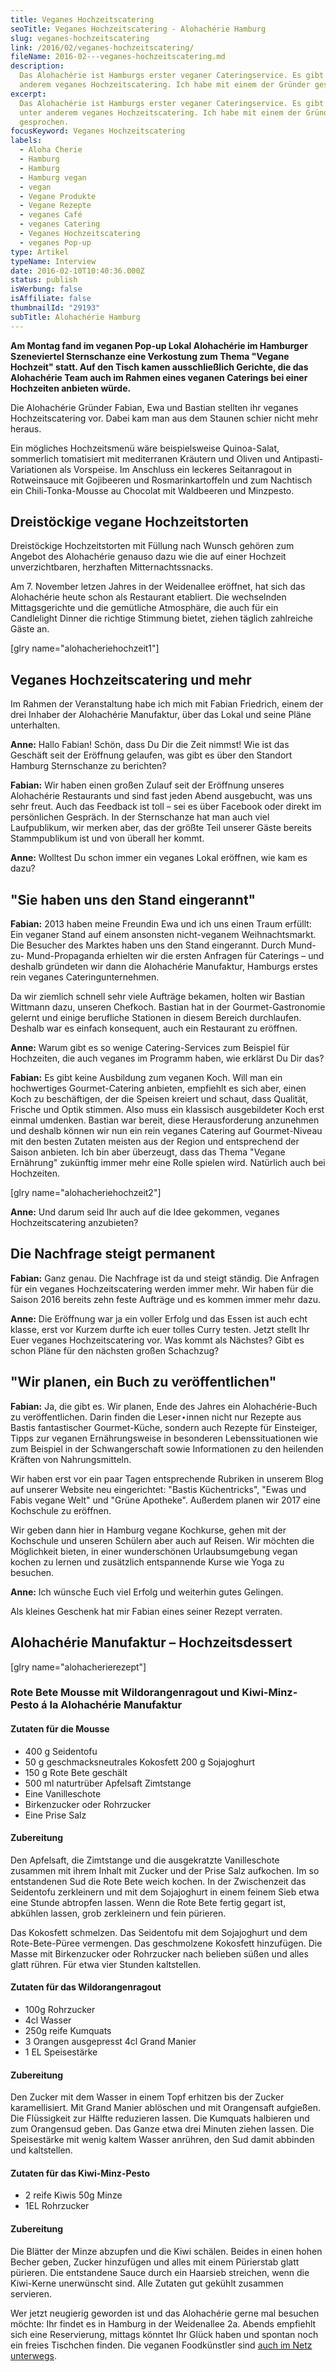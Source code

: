 ```yaml
---
title: Veganes Hochzeitscatering
seoTitle: Veganes Hochzeitscatering - Alohachérie Hamburg
slug: veganes-hochzeitscatering
link: /2016/02/veganes-hochzeitscatering/
fileName: 2016-02---veganes-hochzeitscatering.md
description:
  Das Alohachérie ist Hamburgs erster veganer Cateringservice. Es gibt unter
  anderem veganes Hochzeitscatering. Ich habe mit einem der Gründer gesprochen.
excerpt:
  Das Alohachérie ist Hamburgs erster veganer Cateringservice. Es gibt dort
  unter anderem veganes Hochzeitscatering. Ich habe mit einem der Gründer
  gesprochen.
focusKeyword: Veganes Hochzeitscatering
labels:
  - Aloha Cherie
  - Hamburg
  - Hamburg
  - Hamburg vegan
  - vegan
  - Vegane Produkte
  - Vegane Rezepte
  - veganes Café
  - veganes Catering
  - Veganes Hochzeitscatering
  - veganes Pop-up
type: Artikel
typeName: Interview
date: 2016-02-10T10:40:36.000Z
status: publish
isWerbung: false
isAffiliate: false
thumbnailId: "29193"
subTitle: Alohachérie Hamburg
---
```


<strong>Am Montag fand im veganen Pop-up Lokal Alohachérie im Hamburger
Szeneviertel Sternschanze eine Verkostung zum Thema "Vegane Hochzeit" statt. Auf
den Tisch kamen ausschließlich Gerichte, die das Alohachérie Team auch im Rahmen
eines veganen Caterings bei einer Hochzeiten anbieten würde.</strong>

Die Alohachérie Gründer Fabian, Ewa und Bastian stellten ihr veganes
Hochzeitscatering vor. Dabei kam man aus dem Staunen schier nicht mehr heraus.

Ein mögliches Hochzeitsmenü wäre beispielsweise Quinoa-Salat, sommerlich
tomatisiert mit mediterranen Kräutern und Oliven und Antipasti-Variationen als
Vorspeise. Im Anschluss ein leckeres Seitanragout in Rotweinsauce mit Gojibeeren
und Rosmarinkartoffeln und zum Nachtisch ein Chili-Tonka-Mousse au Chocolat mit
Waldbeeren und Minzpesto.

## Dreistöckige vegane Hochzeitstorten

Dreistöckige Hochzeitstorten mit Füllung nach Wunsch gehören zum Angebot des
Alohachérie genauso dazu wie die auf einer Hochzeit unverzichtbaren, herzhaften
Mitternachtssnacks.

Am 7. November letzen Jahres in der Weidenallee eröffnet, hat sich das
Alohachérie heute schon als Restaurant etabliert. Die wechselnden
Mittagsgerichte und die gemütliche Atmosphäre, die auch für ein Candlelight
Dinner die richtige Stimmung bietet, ziehen täglich zahlreiche Gäste an.

[glry name="alohacheriehochzeit1"]

## Veganes Hochzeitscatering und mehr

Im Rahmen der Veranstaltung habe ich mich mit Fabian Friedrich, einem der drei
Inhaber der Alohachérie Manufaktur, über das Lokal und seine Pläne unterhalten.

<strong>Anne:</strong> Hallo Fabian! Schön, dass Du Dir die Zeit nimmst! Wie ist
das Geschäft seit der Eröffnung gelaufen, was gibt es über den Standort Hamburg
Sternschanze zu berichten?

<strong>Fabian:</strong> Wir haben einen großen Zulauf seit der Eröffnung
unseres Alohachérie Restaurants und sind fast jeden Abend ausgebucht, was uns
sehr freut. Auch das Feedback ist toll – sei es über Facebook oder direkt im
persönlichen Gespräch. In der Sternschanze hat man auch viel Laufpublikum, wir
merken aber, das der größte Teil unserer Gäste bereits Stammpublikum ist und von
überall her kommt.

<strong>Anne:</strong> Wolltest Du schon immer ein veganes Lokal eröffnen, wie
kam es dazu?

## "Sie haben uns den Stand eingerannt"

<strong>Fabian:</strong> 2013 haben meine Freundin Ewa und ich uns einen Traum
erfüllt: Ein veganer Stand auf einem ansonsten nicht-veganem Weihnachtsmarkt.
Die Besucher des Marktes haben uns den Stand eingerannt. Durch Mund-zu-
Mund-Propaganda erhielten wir die ersten Anfragen für Caterings – und deshalb
gründeten wir dann die Alohachérie Manufaktur, Hamburgs erstes rein veganes
Cateringunternehmen.

Da wir ziemlich schnell sehr viele Aufträge bekamen, holten wir Bastian Wittmann
dazu, unseren Chefkoch. Bastian hat in der Gourmet-Gastronomie gelernt und
einige berufliche Stationen in diesem Bereich durchlaufen. Deshalb war es
einfach konsequent, auch ein Restaurant zu eröffnen.

<strong>Anne:</strong> Warum gibt es so wenige Catering-Services zum Beispiel
für Hochzeiten, die auch veganes im Programm haben, wie erklärst Du Dir das?

<strong>Fabian:</strong> Es gibt keine Ausbildung zum veganen Koch. Will man ein
hochwertiges Gourmet-Catering anbieten, empfiehlt es sich aber, einen Koch zu
beschäftigen, der die Speisen kreiert und schaut, dass Qualität, Frische und
Optik stimmen. Also muss ein klassisch ausgebildeter Koch erst einmal umdenken.
Bastian war bereit, diese Herausforderung anzunehmen und deshalb können wir nun
ein rein veganes Catering auf Gourmet-Niveau mit den besten Zutaten meisten aus
der Region und entsprechend der Saison anbieten. Ich bin aber überzeugt, dass
das Thema "Vegane Ernährung" zukünftig immer mehr eine Rolle spielen wird.
Natürlich auch bei Hochzeiten.

[glry name="alohacheriehochzeit2"]

<strong>Anne:</strong> Und darum seid Ihr auch auf die Idee gekommen, veganes
Hochzeitscatering anzubieten?

## Die Nachfrage steigt permanent

<strong>Fabian:</strong> Ganz genau. Die Nachfrage ist da und steigt ständig.
Die Anfragen für ein veganes Hochzeitscatering werden immer mehr. Wir haben für
die Saison 2016 bereits zehn feste Aufträge und es kommen immer mehr dazu.

<strong>Anne:</strong> Die Eröffnung war ja ein voller Erfolg und das Essen ist
auch echt klasse, erst vor Kurzem durfte ich euer tolles Curry testen. Jetzt
stellt Ihr Euer veganes Hochzeitscatering vor. Was kommt als Nächstes? Gibt es
schon Pläne für den nächsten großen Schachzug?

## "Wir planen, ein Buch zu veröffentlichen"

<strong>Fabian:</strong> Ja, die gibt es. Wir planen, Ende des Jahres ein
Alohachérie-Buch zu veröffentlichen. Darin finden die Leser⋆innen nicht nur
Rezepte aus Bastis fantastischer Gourmet-Küche, sondern auch Rezepte für
Einsteiger, Tipps zur veganen Ernährungsweise in besonderen Lebenssituationen
wie zum Beispiel in der Schwangerschaft sowie Informationen zu den heilenden
Kräften von Nahrungsmitteln.

Wir haben erst vor ein paar Tagen entsprechende Rubriken in unserem Blog auf
unserer Website neu eingerichtet: "Bastis Küchentricks", "Ewas und Fabis vegane
Welt" und "Grüne Apotheke". Außerdem planen wir 2017 eine Kochschule zu
eröffnen.

Wir geben dann hier in Hamburg vegane Kochkurse, gehen mit der Kochschule und
unseren Schülern aber auch auf Reisen. Wir möchten die Möglichkeit bieten, in
einer wunderschönen Urlaubsumgebung vegan kochen zu lernen und zusätzlich
entspannende Kurse wie Yoga zu besuchen.

<strong>Anne:</strong> Ich wünsche Euch viel Erfolg und weiterhin gutes
Gelingen.

Als kleines Geschenk hat mir Fabian eines seiner Rezept verraten.

## Alohachérie Manufaktur – Hochzeitsdessert

[glry name="alohacherierezept"]

### Rote Bete Mousse mit Wildorangenragout und Kiwi-Minz-Pesto á la Alohachérie Manufaktur

#### Zutaten für die Mousse

<ul>
    <li>400 g Seidentofu</li>
    <li>50 g geschmacksneutrales Kokosfett 200 g Sojajoghurt</li>
    <li>150 g Rote Bete geschält</li>
    <li>500 ml naturtrüber Apfelsaft Zimtstange</li>
    <li>Eine Vanilleschote</li>
    <li>Birkenzucker oder Rohrzucker</li>
    <li>Eine Prise Salz</li>
</ul>

#### Zubereitung

Den Apfelsaft, die Zimtstange und die ausgekratzte Vanilleschote zusammen mit
ihrem Inhalt mit Zucker und der Prise Salz aufkochen. Im so entstandenen Sud die
Rote Bete weich kochen. In der Zwischenzeit das Seidentofu zerkleinern und mit
dem Sojajoghurt in einem feinem Sieb etwa eine Stunde abtropfen lassen. Wenn die
Rote Bete fertig gegart ist, abkühlen lassen, grob zerkleinern und fein
pürieren.

Das Kokosfett schmelzen. Das Seidentofu mit dem Sojajoghurt und dem
Rote-Bete-Püree vermengen. Das geschmolzene Kokosfett hinzufügen. Die Masse mit
Birkenzucker oder Rohrzucker nach belieben süßen und alles glatt rühren. Für
etwa vier Stunden kaltstellen.

#### Zutaten für das Wildorangenragout

<ul>
    <li>100g Rohrzucker</li>
    <li>4cl Wasser</li>
    <li>250g reife Kumquats</li>
    <li>3 Orangen ausgepresst 4cl Grand Manier</li>
    <li>1 EL Speisestärke</li>
</ul>

#### Zubereitung

Den Zucker mit dem Wasser in einem Topf erhitzen bis der Zucker karamellisiert.
Mit Grand Manier ablöschen und mit Orangensaft aufgießen. Die Flüssigkeit zur
Hälfte reduzieren lassen. Die Kumquats halbieren und zum Orangensud geben. Das
Ganze etwa drei Minuten ziehen lassen. Die Speisestärke mit wenig kaltem Wasser
anrühren, den Sud damit abbinden und kaltstellen.

#### Zutaten für das Kiwi-Minz-Pesto

<ul>
    <li>2 reife Kiwis 50g Minze</li>
    <li>1EL Rohrzucker</li>
</ul>

#### Zubereitung

Die Blätter der Minze abzupfen und die Kiwi schälen. Beides in einen hohen
Becher geben, Zucker hinzufügen und alles mit einem Pürierstab glatt pürieren.
Die entstandene Sauce durch ein Haarsieb streichen, wenn die Kiwi-Kerne
unerwünscht sind. Alle Zutaten gut gekühlt zusammen servieren.

Wer jetzt neugierig geworden ist und das Alohachérie gerne mal besuchen möchte:
Ihr findet es in Hamburg in der Weidenallee 2a. Abends empfiehlt sich eine
Reservierung, mittags könntet Ihr Glück haben und spontan noch ein freies
Tischchen finden. Die veganen Foodkünstler sind
[auch im Netz unterwegs](https://www.alohacherie.de/).
